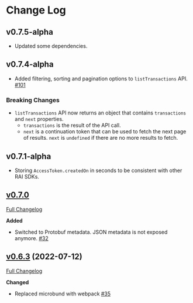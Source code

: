 # Change Log

## v0.7.5-alpha

- Updated some dependencies.

## v0.7.4-alpha

- Added filtering, sorting and pagination options to `listTransactions` API.
  [\#101](https://github.com/RelationalAI/rai-sdk-javascript/pull/101)

### Breaking Changes

- `listTransactions` API now returns an object that contains `transactions` and
  `next` properties.
  - `transactions` is the result of the API call.
  - `next` is a continuation token that can be used to fetch the next page of
    results. `next` is `undefined` if there are no more results to fetch.

## v0.7.1-alpha

- Storing `AccessToken.createdOn` in seconds to be consistent with other RAI
  SDKs.

## [v0.7.0](https://github.com/relationalai/rai-sdk-javascript/tree/v0.7.0)

[Full Changelog](https://github.com/relationalai/rai-sdk-javascript/compare/v0.6.3...v0.7.0)

**Added**

- Switched to Protobuf metadata. JSON metadata is not exposed anymore.
  [\#32](https://github.com/relationalai/rai-sdk-javascript/pull/32)

## [v0.6.3](https://github.com/relationalai/rai-sdk-javascript/tree/v0.6.3) (2022-07-12)

[Full Changelog](https://github.com/relationalai/rai-sdk-javascript/compare/v.0.6.2...v0.6.3)

**Changed**

- Replaced microbund with webpack
  [\#35](https://github.com/relationalai/rai-sdk-javascript/pull/35)

